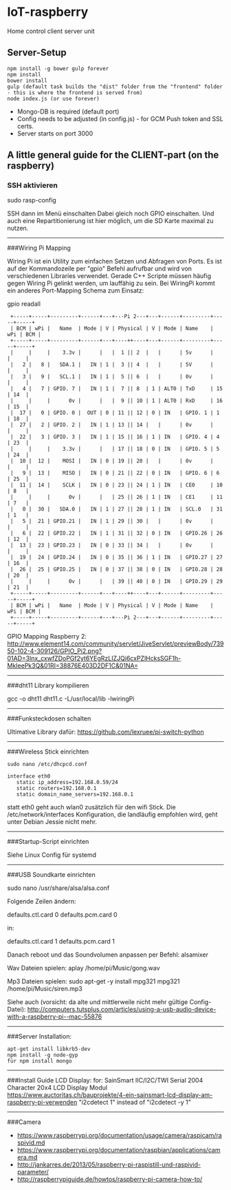 # IoT-raspberry
Home control client server unit

## Server-Setup

```
npm install -g bower gulp forever
npm install
bower install
gulp (default task builds the "dist" folder from the "frontend" folder - this is where the frontend is served from)
node index.js (or use forever)
```

* Mongo-DB is required (default port)
* Config needs to be adjusted (in config.js) - for GCM Push token and SSL certs.
* Server starts on port 3000

## A little general guide for the CLIENT-part (on the raspberry)

### SSH aktivieren

sudo rasp-config

SSH dann im Menü einschalten
Dabei gleich noch GPIO einschalten.
Und auch eine Repartitionierung ist hier möglich, um die SD Karte maximal zu nutzen.

---

###Wiring Pi Mapping

Wiring Pi ist ein Utility zum einfachen Setzen und Abfragen von Ports. Es ist
auf der Kommandozeile per "gpio" Befehl aufrufbar und wird von verschiedenen
Libraries verwendet. Gerade C++ Scripte müssen häufig gegen Wiring Pi gelinkt
werden, um lauffähig zu sein. Bei WiringPi kommt ein anderes Port-Mapping
Schema zum Einsatz:

gpio readall

```
 +-----+-----+---------+------+---+---Pi 2---+---+------+---------+-----+-----+
 | BCM | wPi |   Name  | Mode | V | Physical | V | Mode | Name    | wPi | BCM |
 +-----+-----+---------+------+---+----++----+---+------+---------+-----+-----+
 |     |     |    3.3v |      |   |  1 || 2  |   |      | 5v      |     |     |
 |   2 |   8 |   SDA.1 |   IN | 1 |  3 || 4  |   |      | 5V      |     |     |
 |   3 |   9 |   SCL.1 |   IN | 1 |  5 || 6  |   |      | 0v      |     |     |
 |   4 |   7 | GPIO. 7 |   IN | 1 |  7 || 8  | 1 | ALT0 | TxD     | 15  | 14  |
 |     |     |      0v |      |   |  9 || 10 | 1 | ALT0 | RxD     | 16  | 15  |
 |  17 |   0 | GPIO. 0 |  OUT | 0 | 11 || 12 | 0 | IN   | GPIO. 1 | 1   | 18  |
 |  27 |   2 | GPIO. 2 |   IN | 1 | 13 || 14 |   |      | 0v      |     |     |
 |  22 |   3 | GPIO. 3 |   IN | 1 | 15 || 16 | 1 | IN   | GPIO. 4 | 4   | 23  |
 |     |     |    3.3v |      |   | 17 || 18 | 0 | IN   | GPIO. 5 | 5   | 24  |
 |  10 |  12 |    MOSI |   IN | 0 | 19 || 20 |   |      | 0v      |     |     |
 |   9 |  13 |    MISO |   IN | 0 | 21 || 22 | 0 | IN   | GPIO. 6 | 6   | 25  |
 |  11 |  14 |    SCLK |   IN | 0 | 23 || 24 | 1 | IN   | CE0     | 10  | 8   |
 |     |     |      0v |      |   | 25 || 26 | 1 | IN   | CE1     | 11  | 7   |
 |   0 |  30 |   SDA.0 |   IN | 1 | 27 || 28 | 1 | IN   | SCL.0   | 31  | 1   |
 |   5 |  21 | GPIO.21 |   IN | 1 | 29 || 30 |   |      | 0v      |     |     |
 |   6 |  22 | GPIO.22 |   IN | 1 | 31 || 32 | 0 | IN   | GPIO.26 | 26  | 12  |
 |  13 |  23 | GPIO.23 |   IN | 0 | 33 || 34 |   |      | 0v      |     |     |
 |  19 |  24 | GPIO.24 |   IN | 0 | 35 || 36 | 1 | IN   | GPIO.27 | 27  | 16  |
 |  26 |  25 | GPIO.25 |   IN | 0 | 37 || 38 | 0 | IN   | GPIO.28 | 28  | 20  |
 |     |     |      0v |      |   | 39 || 40 | 0 | IN   | GPIO.29 | 29  | 21  |
 +-----+-----+---------+------+---+----++----+---+------+---------+-----+-----+
 | BCM | wPi |   Name  | Mode | V | Physical | V | Mode | Name    | wPi | BCM |
 +-----+-----+---------+------+---+---Pi 2---+---+------+---------+-----+-----+
 ```

GPIO Mapping Raspberry 2: http://www.element14.com/community/servlet/JiveServlet/previewBody/73950-102-4-309126/GPIO_Pi2.png?01AD=3lnx_cxwfZDoPGf2yt6YEgRzLIZJQi6cxPZlHcksSGF1h-MkIeePk3Q&01RI=38876E403D2DF1C&01NA=
 
---

###dht11 Library kompilieren

gcc -o dht11 dht11.c -L/usr/local/lib -lwiringPi

---

###Funksteckdosen schalten

Ultimative Library dafür: https://github.com/lexruee/pi-switch-python

---

###Wireless Stick einrichten

```
sudo nano /etc/dhcpcd.conf

interface eth0
   static ip_address=192.168.0.59/24
   static routers=192.168.0.1
   static domain_name_servers=192.168.0.1
```

statt eth0 geht auch wlan0 zusätzlich für den wifi Stick. Die /etc/network/interfaces
Konfiguration, die landläufig empfohlen wird, geht unter Debian Jessie nicht mehr.

---

###Startup-Script einrichten

Siehe Linux Config für systemd

---

###USB Soundkarte einrichten

sudo nano /usr/share/alsa/alsa.conf

Folgende Zeilen ändern:

defaults.ctl.card 0
defaults.pcm.card 0

in:

defaults.ctl.card 1
defaults.pcm.card 1

Danach reboot und das Soundvolumen anpassen per Befehl: alsamixer

Wav Dateien spielen:
aplay /home/pi/Music/gong.wav

Mp3 Dateien spielen:
sudo apt-get -y install mpg321
mpg321 /home/pi/Music/siren.mp3

Siehe auch (vorsicht: da alte und mittlerweile nicht mehr gültige Config-Datei):
http://computers.tutsplus.com/articles/using-a-usb-audio-device-with-a-raspberry-pi--mac-55876

---

###Server Installation:

	apt-get install libkrb5-dev
	npm install -g node-gyp 
	für npm install mongo

---

###Install Guide LCD Display:
	for: SainSmart IIC/I2C/TWI Serial 2004 Character 20x4 LCD Display Modul 
	https://www.auctoritas.ch/bauprojekte/4-ein-sainsmart-lcd-display-am-raspberry-pi-verwenden
	"i2cdetect 1" instead of "i2cdetect -y 1"
	
---

###Camera

* https://www.raspberrypi.org/documentation/usage/camera/raspicam/raspivid.md
* https://www.raspberrypi.org/documentation/raspbian/applications/camera.md
* http://jankarres.de/2013/05/raspberry-pi-raspistill-und-raspivid-parameter/
* http://raspberrypiguide.de/howtos/raspberry-pi-camera-how-to/